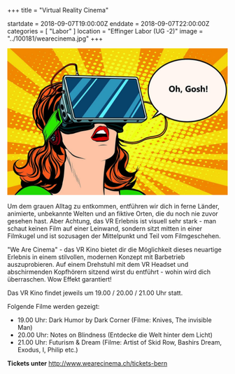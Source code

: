 +++
title = "Virtual Reality Cinema"

startdate = 2018-09-07T19:00:00Z
enddate = 2018-09-07T22:00:00Z
categories = [ "Labor" ]
location = "Effinger Labor (UG -2)"
image = "../100181/wearecinema.jpg"
+++

![WeAreCinema](../100181/wearecinema.jpg)

Um dem grauen Alltag zu entkommen, entführen wir dich in ferne Länder, animierte, unbekannte Welten und an fiktive Orten, die du noch nie zuvor gesehen hast. Aber Achtung, das VR Erlebnis ist visuell sehr stark - man schaut keinen Film auf einer Leinwand, sondern sitzt mitten in einer Filmkugel und ist sozusagen der Mittelpunkt und Teil vom Filmgeschehen.

"We Are Cinema" - das VR Kino bietet dir die Möglichkeit dieses neuartige Erlebnis in einem stilvollen, modernen Konzept mit Barbetrieb auszuprobieren. Auf einem Drehstuhl mit dem VR Headset und abschirmenden Kopfhörern sitzend wirst du entführt - wohin wird dich überraschen. Wow Effekt garantiert!

Das VR Kino findet jeweils um 19.00 / 20.00 / 21.00 Uhr statt.

Folgende Filme werden gezeigt:

* 19.00 Uhr: Dark Humor by Dark Corner
(Filme: Knives, The invisible Man)
* 20.00 Uhr: Notes on Blindness
(Entdecke die Welt hinter dem Licht)
* 21.00 Uhr: Futurism & Dream
(Filme: Artist of Skid Row, Bashirs Dream, Exodus, I, Philip etc.)

**Tickets unter** http://www.wearecinema.ch/tickets-bern
